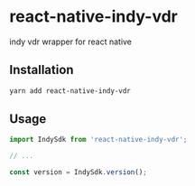 # react-native-indy-vdr

indy vdr wrapper for react native

## Installation

```sh
yarn add react-native-indy-vdr
```

## Usage

```js
import IndySdk from 'react-native-indy-vdr';

// ...

const version = IndySdk.version();
```
